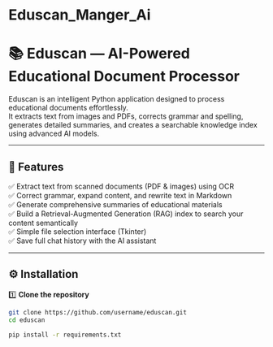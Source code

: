 # Eduscan_Manger_Ai

# 📚 Eduscan — AI-Powered Educational Document Processor

Eduscan is an intelligent Python application designed to process educational documents effortlessly.  
It extracts text from images and PDFs, corrects grammar and spelling, generates detailed summaries, and creates a searchable knowledge index using advanced AI models.

---

## 🚀 **Features**
✅ Extract text from scanned documents (PDF & images) using OCR  
✅ Correct grammar, expand content, and rewrite text in Markdown  
✅ Generate comprehensive summaries of educational materials  
✅ Build a Retrieval-Augmented Generation (RAG) index to search your content semantically  
✅ Simple file selection interface (Tkinter)  
✅ Save full chat history with the AI assistant  

---

## ⚙️ **Installation**

1️⃣ **Clone the repository**
```bash
git clone https://github.com/username/eduscan.git
cd eduscan

pip install -r requirements.txt

